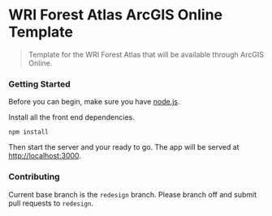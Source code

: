 # WRI Forest Atlas ArcGIS Online Template
> Template for the WRI Forest Atlas that will be available through ArcGIS Online.

### Getting Started
Before you can begin, make sure you have [node.js](https://nodejs.org/en/).

Install all the front end dependencies.

```shell
npm install
```

Then start the server and your ready to go.  The app will be served at [http://localhost:3000](http://localhost:3000).

### Contributing

Current base branch is the `redesign` branch. Please branch off and submit pull requests to `redesign`.
